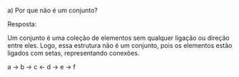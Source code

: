 a) Por que não é um conjunto?

Resposta:

Um conjunto é uma coleção de elementos sem qualquer ligação ou direção entre eles.
Logo, essa estrutura não é um conjunto, pois os elementos estão ligados com setas,
representando conexões.

a -> b -> c <- d -> e -> f
